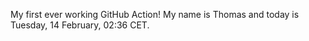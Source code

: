 My first ever working GitHub Action!
My name is Thomas and today is Tuesday, 14 February, 02:36 CET. 
